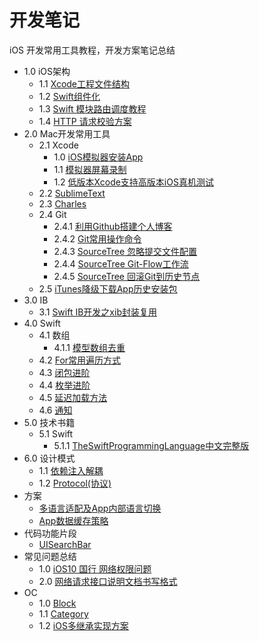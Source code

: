 # 开发笔记
iOS 开发常用工具教程，开发方案笔记总结

* 1.0 iOS架构
	* 1.1 [Xcode工程文件结构](https://github.com/LengYi/Note/blob/master/1.0/1.1/Xcode工程文件结构/工程文件结构.md)
	* 1.2 [Swift组件化](1.0/1.2/componentization.md)
	* 1.3 [Swift 模块路由调度教程](https://github.com/LengYi/TestURLNav)
	* 1.4 [HTTP 请求校验方案](1.0/1.4/authod.md)
* 2.0 Mac开发常用工具
	* 2.1 Xcode
		* 1.0 [iOS模拟器安装App](2.0/2.1/1.0/iOS模拟器安装App.md)
		* 1.1 [模拟器屏幕录制](2.0/2.1/1.1/record.md) 
		* 1.2 [低版本Xcode支持高版本iOS真机测试](2.0/2.1/1.2/run.md)
	* 2.2 [SublimeText](https://github.com/LengYi/Note/blob/master/2.0/2.2/SublimeText.md)
	* 2.3 [Charles](https://github.com/LengYi/Note/blob/master/2.0/2.3/Charles.md)
	* 2.4 Git
		* 2.4.1 [利用Github搭建个人博客](https://github.com/LengYi/Note/blob/master/2.0/2.4/2.4.1/blog.md)
		* 2.4.2 [Git常用操作命令](https://github.com/LengYi/Note/blob/master/2.0/2.4/2.4.2/command.md)
		* 2.4.3 [SourceTree 忽略提交文件配置](https://github.com/LengYi/Note/blob/master/2.0/2.4/2.4.3/gitignore.md)
		* 2.4.4 [SourceTree Git-Flow工作流](https://github.com/LengYi/Note/blob/master/2.0/2.4/2.4.4/SourceTree.md)
		* 2.4.5 [SourceTree 回滚Git到历史节点](2.0/2.4/2.4.5/Rollback.md)
	* 2.5 [iTunes降级下载App历史安装包](2.0/2.5/history.md) 
* 3.0 IB
	* 3.1 [Swift IB开发之xib封装复用](https://github.com/LengYi/Note/blob/master/3.0/3.1/xib.md) 
* 4.0 Swift
	* 4.1 数组
		* 4.1.1 [模型数组去重](https://github.com/LengYi/Note/blob/master/4.0/4.1/4.1.1/模型数组去重.md)
	* 4.2 [For常用遍历方式](https://github.com/LengYi/Note/blob/master/4.0/4.2/For.md)
	* 4.3 [闭包进阶](https://github.com/LengYi/Note/blob/master/4.0/4.3/Closure.md)
	* 4.4 [枚举进阶](https://github.com/LengYi/Note/blob/master/4.0/4.4/Enum.md)
	* 4.5 [延迟加载方法](https://github.com/LengYi/Note/blob/master/4.0/4.5/DelayExcuse.md)
	* 4.6 [通知](4.0/4.6/NotificationCenter.md)
* 5.0 技术书籍
	* 5.1 Swift
		* 5.1.1 [TheSwiftProgrammingLanguage中文完整版](https://github.com/LengYi/Note/blob/master/5.0/5.1/5.1.1/TheSwiftProgrammingLanguage中文完整版.pdf) 
* 6.0 设计模式
	* 1.1 [依赖注入解耦](https://github.com/LengYi/Note/blob/master/6.0/1.1/deIn.md)
	* 1.2 [Protocol(协议)](https://github.com/LengYi/Note/blob/master/6.0/1.2/Protocol.md)
* 方案
	* [多语言适配及App内部语言切换](https://github.com/LengYi/MultiLanguage/tree/master)
	* [App数据缓存策略](9.0/1.0/cache.md)
* 代码功能片段
	* [UISearchBar](8.0/UISearchBar/searchBar.md) 
*  常见问题总结
	* 1.0 [iOS10 国行 网络权限问题](7.0/1.0/iOS10.md) 
	* 2.0 [网络请求接口说明文档书写格式](7.0/1.1/api.md)
* OC
	* 1.0 [Block](10.0/1.0/block.md)
	* 1.1 [Category](10.0/1.1/category.md)
	* 1.2 [iOS多继承实现方案](10.0/1.2/mult.md)

	